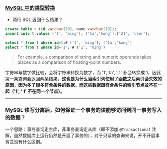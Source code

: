 ### [MySQL 中的类型转换](https://dev.mysql.com/doc/refman/5.7/en/type-conversion.html)

- 两行 SQL 返回什么结果？
```sql
create table t (id varchar(10), name varchar(10));
insert into t values ('1', 'ming'), ('1a','kong'),('21', 'user');

select * from t where id=1;# ('1', 'ming'), ('1a','kong')
select * from t where id='1'; # ('1', 'ming')
```

> For example, a comparison of string and numeric operands takes places as a comparison of floating-point numbers.

字符串与数字做比较，会将字符串转换为数字，而 '1', 1a', ' 1' 都会转换成 1，因此第一条查询会返回两条结果，**这也是为什么当索引列使用了函数之后索引会失效的原因，因为多了很多符合条件的数据，而这些数据跟符合条件的索引节点並不在一起（'1', ' 1' 不在同一个节点）。**

---
### MySQL 读写分离后，如何保证一个事务的读能够访问到同一事务写入的数据？

一个思路：事务查询走主库，非事务查询走从库（即不添加 `@Transactional` 注解，虽然数据库上运行仍然是开启了事务的），对于只读的查询来说，开不开启事务並没有什么区别。
